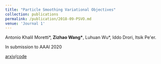 ```yaml
---
title: "Particle Smoothing Variational Objectives"
collection: publications
permalink: /publication/2018-09-PSVO.md
venue: 'Journal 1'
---
```

Antonio Khalil Moretti\*, **Zizhao Wang\***, Luhuan Wu\*, Iddo Drori, Itsik Pe&apos;er.

In submission to AAAI 2020

[arxiv](https://arxiv.org/abs/1909.09734)/[code](https://github.com/amoretti86/PSVO) 